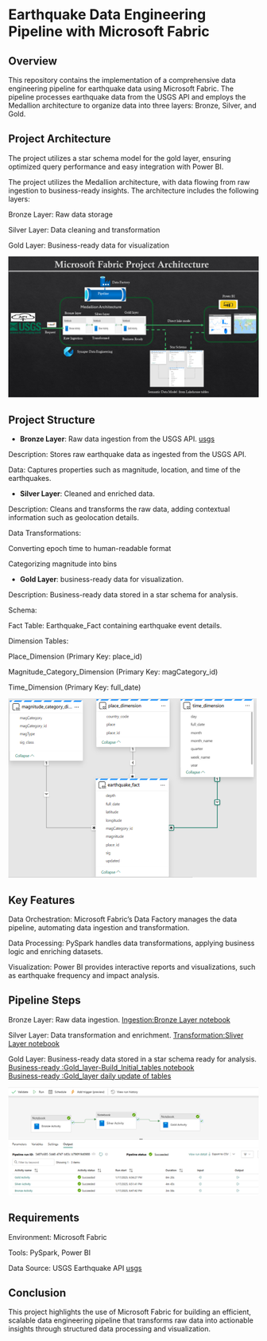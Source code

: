 # Earthquake Data Engineering Pipeline with Microsoft Fabric

## Overview

This repository contains the implementation of a comprehensive data engineering pipeline for earthquake data using Microsoft Fabric. The pipeline processes earthquake data from the USGS API and employs the Medallion architecture to organize data into three layers: Bronze, Silver, and Gold.

## Project Architecture
The project utilizes a star schema model for the gold layer, ensuring optimized query performance and easy integration with Power BI.

The project utilizes the Medallion architecture, with data flowing from raw ingestion to business-ready insights. The architecture includes the following layers:

Bronze Layer: Raw data storage

Silver Layer: Data cleaning and transformation

Gold Layer: Business-ready data for visualization

![End to End project](screenshots/fabric_architecture.png)

## Project Structure

- **Bronze Layer**: Raw data ingestion from the USGS API. [usgs](https://earthquake.usgs.gov/)

Description: Stores raw earthquake data as ingested from the USGS API.

Data: Captures properties such as magnitude, location, and time of the earthquakes.

- **Silver Layer**: Cleaned and enriched data.

Description: Cleans and transforms the raw data, adding contextual information such as geolocation details.

Data Transformations:

Converting epoch time to human-readable format

Categorizing magnitude into bins

- **Gold Layer**: business-ready data for visualization.

Description: Business-ready data stored in a star schema for analysis.

Schema:

Fact Table: Earthquake_Fact containing earthquake event details.

Dimension Tables:

Place_Dimension (Primary Key: place_id)

Magnitude_Category_Dimension (Primary Key: magCategory_id)

Time_Dimension (Primary Key: full_date)

![Semantic data model](screenshots/semantic_model.png)

## Key Features

Data Orchestration: Microsoft Fabric’s Data Factory manages the data pipeline, automating data ingestion and transformation.

Data Processing: PySpark handles data transformations, applying business logic and enriching datasets.

Visualization: Power BI provides interactive reports and visualizations, such as earthquake frequency and impact analysis.

## Pipeline Steps

Bronze Layer: Raw data ingestion. 
[Ingestion:Bronze Layer notebook](notebooks/Bronze_Notebook.ipynb)  

Silver Layer: Data transformation and enrichment. 
[Transformation:Sliver Layer notebook](notebooks/Silver_Notebook.ipynb) 

Gold Layer: Business-ready data stored in a star schema ready for analysis.  
[Business-ready :Gold_layer-Build_Initial_tables notebook](notebooks/Gold_layer-Build_Initial_tables.ipynb)   
[Business-ready :Gold_layer daily update of tables](notebooks/Gold_Notebook.ipynb)  

![Pipeline Orchestration](screenshots/pipeline_execution.png)

## Requirements

Environment: Microsoft Fabric

Tools: PySpark, Power BI

Data Source: USGS Earthquake API [usgs](https://earthquake.usgs.gov/)

## Conclusion

This project highlights the use of Microsoft Fabric for building an efficient, scalable data engineering pipeline that transforms raw data into actionable insights through structured data processing and visualization.
